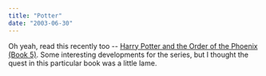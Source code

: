 ```yaml
---
title: "Potter"
date: "2003-06-30"
---
```


Oh yeah, read this recently too -- [Harry Potter and the Order of the Phoenix (Book 5)](http://www.amazon.com/exec/obidos/ASIN/043935806X/qid=1057004831/sr=2-1/ref=sr_2_1/103-1448938-0711023 "Amazon.com: Books: Harry Potter and the Order of the Phoenix (Book 5)"). Some interesting developments for the series, but I thought the quest in this particular book was a little lame.
